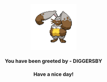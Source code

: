 <p align="center">
            <img src="https://raw.githubusercontent.com/PokeAPI/sprites/master/sprites/pokemon/660.png" width="150" height="150">
          </p>
          <h3 align="center">You have been greeted by - <b>DIGGERSBY</b></h3>
          <h3 align="center">Have a nice day!</h3>
